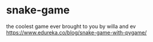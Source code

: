 # snake-game
the coolest game ever brought to you by willa and ev
https://www.edureka.co/blog/snake-game-with-pygame/ 
